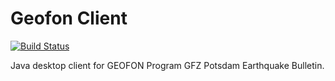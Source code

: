 Geofon Client
=============

[![Build Status](https://travis-ci.org/Albertus82/GeofonClient.svg?branch=master)](https://travis-ci.org/Albertus82/GeofonClient)

Java desktop client for GEOFON Program GFZ Potsdam Earthquake Bulletin.